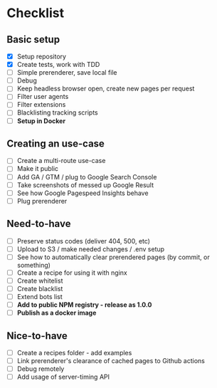 # Checklist

## Basic setup

- [x] Setup repository
- [x] Create tests, work with TDD
- [ ] Simple prerenderer, save local file
- [ ] Debug
- [ ] Keep headless browser open, create new pages per request
- [ ] Filter user agents
- [ ] Filter extensions
- [ ] Blacklisting tracking scripts
- [ ] **Setup in Docker**

## Creating an use-case

- [ ] Create a multi-route use-case
- [ ] Make it public
- [ ] Add GA / GTM / plug to Google Search Console
- [ ] Take screenshots of messed up Google Result
- [ ] See how Google Pagespeed Insights behave
- [ ] Plug prerenderer

## Need-to-have

- [ ] Preserve status codes (deliver 404, 500, etc)
- [ ] Upload to S3 / make needed changes / .env setup
- [ ] See how to automatically clear prerendered pages (by commit, or something)
- [ ] Create a recipe for using it with nginx
- [ ] Create whitelist
- [ ] Create blacklist
- [ ] Extend bots list
- [ ] **Add to public NPM registry - release as 1.0.0**
- [ ] **Publish as a docker image**

## Nice-to-have

- [ ] Create a recipes folder - add examples
- [ ] Link prerenderer's clearance of cached pages to Github actions
- [ ] Debug remotely
- [ ] Add usage of server-timing API

